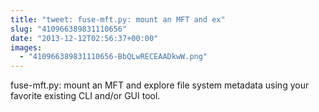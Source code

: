 ```yaml
---
title: "tweet: fuse-mft.py: mount an MFT and ex"
slug: "410966389831110656"
date: "2013-12-12T02:56:37+00:00"
images:
  - "410966389831110656-BbQLwRECEAADkwW.png"
---
```

fuse-mft.py: mount an MFT and explore file system metadata using your favorite existing CLI and/or GUI tool. 